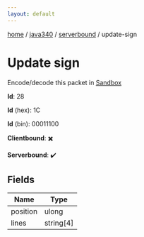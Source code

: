 ```yaml
---
layout: default
---
```


[home](/)  /  [java340](/protocol/java340)  /  [serverbound](/protocol/java340/serverbound)  /  update-sign

# Update sign

Encode/decode this packet in [Sandbox](../../../sandbox/java340#serverbound.update_sign)

**Id**: 28

**Id** (hex): 1C

**Id** (bin): 00011100

**Clientbound**: ✖️

**Serverbound**: ✔️

## Fields

Name | Type
---|---
position | ulong
lines | string[4]
